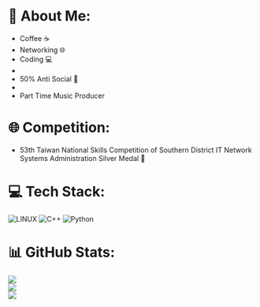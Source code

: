 # 💫 About Me:
- Coffee ☕️
- Networking 🌐
- Coding 💻
-
- 50% Anti Social 🌙
-
- Part Time Music Producer

# 🌐 Competition:
- 53th Taiwan National Skills Competition of Southern District IT Network Systems Administration Silver Medal 🥈

# 💻 Tech Stack:
![LINUX](https://img.shields.io/badge/Linux-FCC624?style=for-the-badge&logo=linux&logoColor=black) ![C++](https://img.shields.io/badge/c++-%2300599C.svg?style=for-the-badge&logo=c%2B%2B&logoColor=white) ![Python](https://img.shields.io/badge/python-3670A0?style=for-the-badge&logo=python&logoColor=ffdd54)
# 📊 GitHub Stats:
![](https://github-readme-stats.vercel.app/api?username=0x4b4149&theme=dark&hide_border=false&include_all_commits=true&count_private=false)<br/>
![](https://github-readme-streak-stats.herokuapp.com/?user=0x4b4149&theme=dark&hide_border=false)<br/>
![](https://github-readme-stats.vercel.app/api/top-langs/?username=0x4b4149&theme=dark&hide_border=false&include_all_commits=true&count_private=false&layout=compact)
